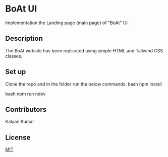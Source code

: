 # BoAt UI

Implementation the Landing page (main page) of "BoAt" UI

## Description

The BoAt website has been replicated using simple HTML and Tailwind CSS classes.

## Set up
Clone the repo and in the folder run the below commands.
bash
npm install


bash
npm run ndev


## Contributors

Kalyan Kumar

## License

[MIT](https://choosealicense.com/licenses/mit/)
